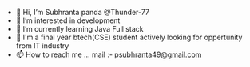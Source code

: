 - 👋 Hi, I’m Subhranta panda  @Thunder-77
- 👀 I’m interested in development 
- 🌱 I’m currently learning Java Full stack
- 💞️ I'm a final year btech(CSE) student actively looking for oppertunity from IT industry
- 📫 How to reach me ... mail :- psubhranta49@gmail.com 

<!---
Thunder-77/Thunder-77 is a ✨ special ✨ repository because its `README.md` (this file) appears on your GitHub profile.
You can click the Preview link to take a look at your changes.
--->
